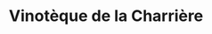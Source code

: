 ---
title: "Vinotèque de la Charrière"
url: /la-chaux-de-fonds/vinoteque-de-la-charriere/
shop: Spirituosen
---